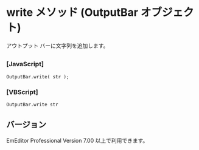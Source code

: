 # write メソッド (OutputBar オブジェクト)

アウトプット バーに文字列を追加します。

## 

### \[JavaScript\]

```
OutputBar.write( str );
```

### \[VBScript\]

```
OutputBar.write str
```

## バージョン

EmEditor Professional Version 7.00 以上で利用できます。
